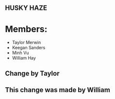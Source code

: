 ## HUSKY HAZE

# Members:

- Taylor Merwin
- Keegan Sanders
- Minh Vu
- William Hay


## Change by Taylor
## This change was made by William